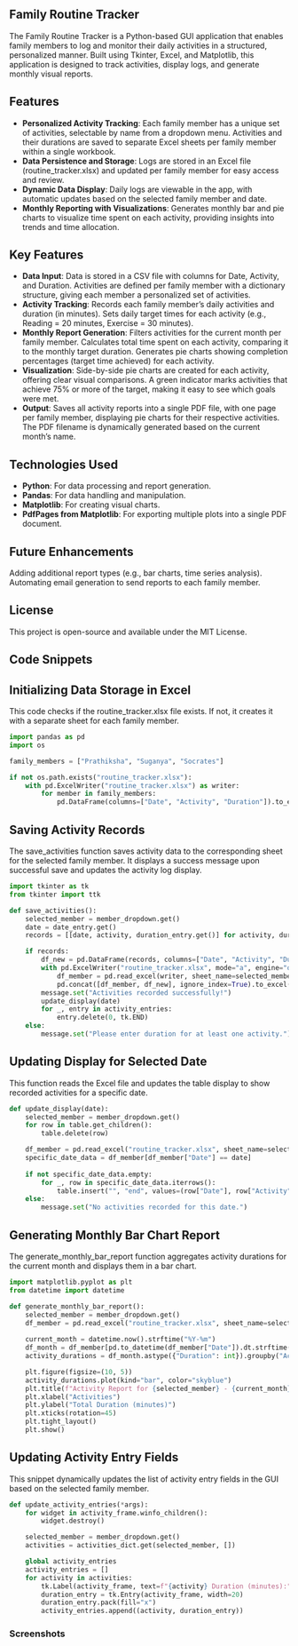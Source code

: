 ## Family Routine Tracker
The Family Routine Tracker is a Python-based GUI application that enables family members to log and monitor their daily activities in a structured, personalized manner. Built using Tkinter, Excel, and Matplotlib, this application is designed to track activities, display logs, and generate monthly visual reports.

## Features
- **Personalized Activity Tracking**: Each family member has a unique set of activities, selectable by name from a dropdown menu. Activities and their durations are saved to separate Excel sheets per family member within a single workbook.
- **Data Persistence and Storage**: Logs are stored in an Excel file (routine_tracker.xlsx) and updated per family member for easy access and review.
- **Dynamic Data Display**: Daily logs are viewable in the app, with automatic updates based on the selected family member and date.
- **Monthly Reporting with Visualizations**: Generates monthly bar and pie charts to visualize time spent on each activity, providing insights into trends and time allocation.


## Key Features
- **Data Input**:
Data is stored in a CSV file with columns for Date, Activity, and Duration.
Activities are defined per family member with a dictionary structure, giving each member a personalized set of activities.
- **Activity Tracking**:
Records each family member’s daily activities and duration (in minutes).
Sets daily target times for each activity (e.g., Reading = 20 minutes, Exercise = 30 minutes).
- **Monthly Report Generation**:
Filters activities for the current month per family member.
Calculates total time spent on each activity, comparing it to the monthly target duration.
Generates pie charts showing completion percentages (target time achieved) for each activity.
- **Visualization**:
Side-by-side pie charts are created for each activity, offering clear visual comparisons.
A green indicator marks activities that achieve 75% or more of the target, making it easy to see which goals were met.
- **Output**:
Saves all activity reports into a single PDF file, with one page per family member, displaying pie charts for their respective activities.
The PDF filename is dynamically generated based on the current month’s name.

## Technologies Used
- **Python**: For data processing and report generation.
- **Pandas**: For data handling and manipulation.
- **Matplotlib**: For creating visual charts.
- **PdfPages from Matplotlib**: For exporting multiple plots into a single PDF document.


## Future Enhancements
Adding additional report types (e.g., bar charts, time series analysis).
Automating email generation to send reports to each family member.

## License
This project is open-source and available under the MIT License.

## Code Snippets
## Initializing Data Storage in Excel
This code checks if the routine_tracker.xlsx file exists. If not, it creates it with a separate sheet for each family member.

```python
import pandas as pd
import os

family_members = ["Prathiksha", "Suganya", "Socrates"]

if not os.path.exists("routine_tracker.xlsx"):
    with pd.ExcelWriter("routine_tracker.xlsx") as writer:
        for member in family_members:
            pd.DataFrame(columns=["Date", "Activity", "Duration"]).to_excel(writer, sheet_name=member, index=False)
```

## Saving Activity Records
The save_activities function saves activity data to the corresponding sheet for the selected family member. It displays a success message upon successful save and updates the activity log display.

```python
import tkinter as tk
from tkinter import ttk

def save_activities():
    selected_member = member_dropdown.get()
    date = date_entry.get()
    records = [[date, activity, duration_entry.get()] for activity, duration_entry in activity_entries if duration_entry.get()]

    if records:
        df_new = pd.DataFrame(records, columns=["Date", "Activity", "Duration"]).astype({"Duration": int})
        with pd.ExcelWriter("routine_tracker.xlsx", mode="a", engine="openpyxl", if_sheet_exists="replace") as writer:
            df_member = pd.read_excel(writer, sheet_name=selected_member)
            pd.concat([df_member, df_new], ignore_index=True).to_excel(writer, sheet_name=selected_member, index=False)
        message.set("Activities recorded successfully!")
        update_display(date)
        for _, entry in activity_entries:
            entry.delete(0, tk.END)
    else:
        message.set("Please enter duration for at least one activity.")
```

## Updating Display for Selected Date
This function reads the Excel file and updates the table display to show recorded activities for a specific date.

```python
def update_display(date):
    selected_member = member_dropdown.get()
    for row in table.get_children():
        table.delete(row)

    df_member = pd.read_excel("routine_tracker.xlsx", sheet_name=selected_member)
    specific_date_data = df_member[df_member["Date"] == date]
    
    if not specific_date_data.empty:
        for _, row in specific_date_data.iterrows():
            table.insert("", "end", values=(row["Date"], row["Activity"], row["Duration"]))
    else:
        message.set("No activities recorded for this date.")
```

## Generating Monthly Bar Chart Report
The generate_monthly_bar_report function aggregates activity durations for the current month and displays them in a bar chart.

```python
import matplotlib.pyplot as plt
from datetime import datetime

def generate_monthly_bar_report():
    selected_member = member_dropdown.get()
    df_member = pd.read_excel("routine_tracker.xlsx", sheet_name=selected_member)
    
    current_month = datetime.now().strftime("%Y-%m")
    df_month = df_member[pd.to_datetime(df_member["Date"]).dt.strftime("%Y-%m") == current_month]
    activity_durations = df_month.astype({"Duration": int}).groupby("Activity")["Duration"].sum()

    plt.figure(figsize=(10, 5))
    activity_durations.plot(kind="bar", color="skyblue")
    plt.title(f"Activity Report for {selected_member} - {current_month}")
    plt.xlabel("Activities")
    plt.ylabel("Total Duration (minutes)")
    plt.xticks(rotation=45)
    plt.tight_layout()
    plt.show()
```

## Updating Activity Entry Fields
This snippet dynamically updates the list of activity entry fields in the GUI based on the selected family member.

```python
def update_activity_entries(*args):
    for widget in activity_frame.winfo_children():
        widget.destroy()

    selected_member = member_dropdown.get()
    activities = activities_dict.get(selected_member, [])

    global activity_entries
    activity_entries = []
    for activity in activities:
        tk.Label(activity_frame, text=f"{activity} Duration (minutes):", anchor="w").pack(fill="x")
        duration_entry = tk.Entry(activity_frame, width=20)
        duration_entry.pack(fill="x")
        activity_entries.append((activity, duration_entry))
```

### Screenshots
